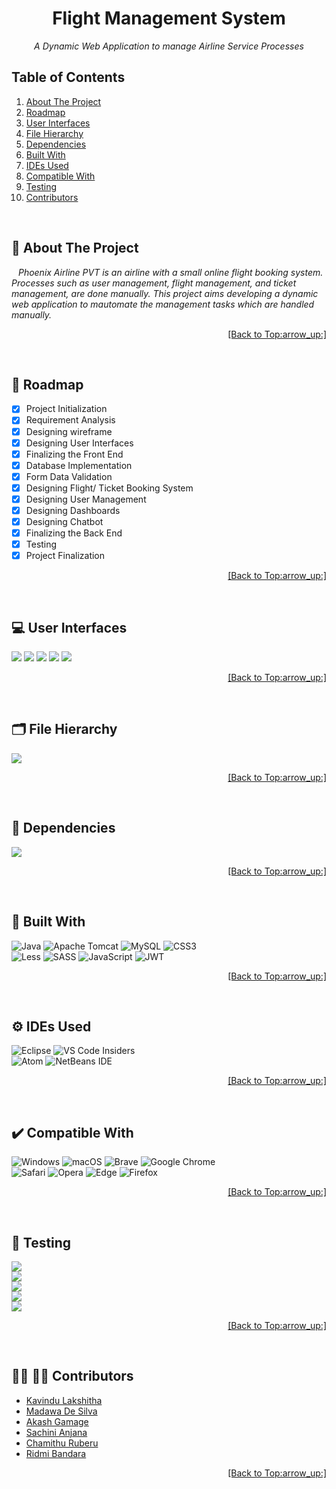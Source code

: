 <div id="top"></div>
<h1 align="center"> Flight Management System </h1>
<p align="center"><i> A Dynamic Web Application to manage Airline Service Processes </i></p>


## Table of Contents
<ol>
    <li><a href="#about">About The Project</a></li>
    <li><a href="#roadmap">Roadmap</a></li>
    <li><a href="#ui">User Interfaces</a></li>
    <li><a href="#files">File Hierarchy</a></li>
    <li><a href="#deps">Dependencies</a></li>
    <li><a href="#built">Built With</a></li>
    <li><a href="#ide">IDEs Used</a></li>
    <li><a href="#comp">Compatible With</a></li>
    <li><a href="#test">Testing</a></li>
    <li><a href="#cont">Contributors</a></li>
 </ol>

<br/>

<a name="about"></a>
## :round_pushpin: About The Project
&ensp; *Phoenix Airline PVT is an airline with a small online flight booking system. Processes such as user management, flight management, and ticket management, are done manually. This project aims developing a dynamic web application to mautomate the management tasks which are handled manually.*
<p align="right"><a href="#top">[Back to Top:arrow_up:]</a></p>

<br/>

<a name="roadmap"></a>
## :checkered_flag: Roadmap
- [x] Project Initialization
- [x] Requirement Analysis
- [x] Designing wireframe
- [x] Designing User Interfaces
- [x] Finalizing the Front End
- [x] Database Implementation
- [x] Form Data Validation
- [x] Designing Flight/ Ticket Booking System
- [x] Designing User Management
- [x] Designing Dashboards
- [x] Designing Chatbot
- [x] Finalizing the Back End
- [x] Testing
- [x] Project Finalization
<p align="right"><a href="#top">[Back to Top:arrow_up:]</a></p>

<br/>

<a name="ui"></a>
## :computer: User Interfaces
![](https://github.com/MKLakshitha/Flight_Booking_System/blob/master/PhoenixAirCraft/Misc/homepage.png)
![](https://github.com/MKLakshitha/Flight_Booking_System/blob/master/PhoenixAirCraft/Misc/Login.png)
![](https://github.com/MKLakshitha/Flight_Booking_System/blob/master/PhoenixAirCraft/Misc/reg.png)
![](https://github.com/MKLakshitha/Flight_Booking_System/blob/master/PhoenixAirCraft/Misc/admin.png)
![](https://github.com/MKLakshitha/Flight_Booking_System/blob/master/PhoenixAirCraft/Misc/dash.png)
<p align="right"><a href="#top">[Back to Top:arrow_up:]</a></p>

<br/>

<a name="files"></a>
## :card_index_dividers: File Hierarchy
![](https://github.com/MKLakshitha/Flight_Booking_System/blob/master/PhoenixAirCraft/Misc/files.png)
<p align="right"><a href="#top">[Back to Top:arrow_up:]</a></p>

<br/>

<a name="deps"></a>
## :arrows_counterclockwise: Dependencies
![](https://github.com/MKLakshitha/Flight_Booking_System/blob/master/PhoenixAirCraft/Misc/deps.png)
<p align="right"><a href="#top">[Back to Top:arrow_up:]</a></p>

<br/>

<a name="built"></a>
## :wrench: Built With
![Java](https://img.shields.io/badge/java-%23ED8B00.svg?style=for-the-badge&logo=java&logoColor=white) ![Apache Tomcat](https://img.shields.io/badge/apache%20tomcat-%23F8DC75.svg?style=for-the-badge&logo=apache-tomcat&logoColor=black) ![MySQL](https://img.shields.io/badge/mysql-%2300f.svg?style=for-the-badge&logo=mysql&logoColor=white) ![CSS3](https://img.shields.io/badge/css3-%231572B6.svg?style=for-the-badge&logo=css3&logoColor=white)</br> ![Less](https://img.shields.io/badge/less-2B4C80?style=for-the-badge&logo=less&logoColor=white) ![SASS](https://img.shields.io/badge/SASS-hotpink.svg?style=for-the-badge&logo=SASS&logoColor=white) 	![JavaScript](https://img.shields.io/badge/javascript-%23323330.svg?style=for-the-badge&logo=javascript&logoColor=%23F7DF1E) ![JWT](https://img.shields.io/badge/JWT-black?style=for-the-badge&logo=JSON%20web%20tokens) 
<p align="right"><a href="#top">[Back to Top:arrow_up:]</a></p>

<br/>

<a name="ide"></a>
## :gear: IDEs Used
![Eclipse](https://img.shields.io/badge/Eclipse-FE7A16.svg?style=for-the-badge&logo=Eclipse&logoColor=white) 	![VS Code Insiders](https://img.shields.io/badge/VS%20Code%20Insiders-35b393.svg?style=for-the-badge&logo=visual-studio-code&logoColor=white)<br/> ![Atom](https://img.shields.io/badge/Atom-%2366595C.svg?style=for-the-badge&logo=atom&logoColor=white) ![NetBeans IDE](https://img.shields.io/badge/NetBeansIDE-1B6AC6.svg?style=for-the-badge&logo=apache-netbeans-ide&logoColor=white) 
<p align="right"><a href="#top">[Back to Top:arrow_up:]</a></p>

<br/>

<a name="comp"></a>
## :heavy_check_mark: Compatible With
![Windows](https://img.shields.io/badge/Windows-0078D6?style=for-the-badge&logo=windows&logoColor=white) ![macOS](https://img.shields.io/badge/mac%20os-000000?style=for-the-badge&logo=macos&logoColor=F0F0F0) ![Brave](https://img.shields.io/badge/Brave-FB542B?style=for-the-badge&logo=Brave&logoColor=white) 	![Google Chrome](https://img.shields.io/badge/Google%20Chrome-4285F4?style=for-the-badge&logo=GoogleChrome&logoColor=white)<br/> ![Safari](https://img.shields.io/badge/Safari-000000?style=for-the-badge&logo=Safari&logoColor=white) ![Opera](https://img.shields.io/badge/Opera-FF1B2D?style=for-the-badge&logo=Opera&logoColor=white) ![Edge](https://img.shields.io/badge/Edge-0078D7?style=for-the-badge&logo=Microsoft-edge&logoColor=white) ![Firefox](https://img.shields.io/badge/Firefox-FF7139?style=for-the-badge&logo=Firefox-Browser&logoColor=white)
<p align="right"><a href="#top">[Back to Top:arrow_up:]</a></p>

<br/>

<a name="test"></a>
## :test_tube: Testing
![](https://img.shields.io/badge/Functional%20Testing-%E2%9C%93-green?style=for-the-badge)<br/> ![](https://img.shields.io/badge/Usability%20Testing-%E2%9C%93-green?style=for-the-badge)<br/> ![](https://img.shields.io/badge/Interface%20Testing-%E2%9C%93-green?style=for-the-badge)<br/> ![](https://img.shields.io/badge/Compatibility%20Testing-%E2%9C%93-green?style=for-the-badge)<br/> ![](https://img.shields.io/badge/Security%20Testing-%E2%9C%93-green?style=for-the-badge)
<p align="right"><a href="#top">[Back to Top:arrow_up:]</a></p>

<br/>

<a name="cont"></a>
## :man_office_worker: :woman_office_worker: Contributors
* [Kavindu Lakshitha](https://github.com/MKLakshitha)
* [Madawa De Silva](https://github.com/TerribleCodes)
* [Akash Gamage](https://github.com/akashgamage)
* [Sachini Anjana](https://github.com/NSachini)
* [Chamithu Ruberu](https://github.com/tcdruberu)
* [Ridmi Bandara](https://github.com/ridmikb)
<p align="right"><a href="#top">[Back to Top:arrow_up:]</a></p>
